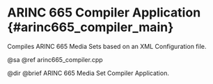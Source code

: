 # ARINC 665 Compiler Application {#arinc665_compiler_main}

Compiles ARINC 665 Media Sets based on an XML Configuration file.

@sa @ref arinc665_compiler.cpp

@dir
@brief ARINC 665 Media Set Compiler Application.

